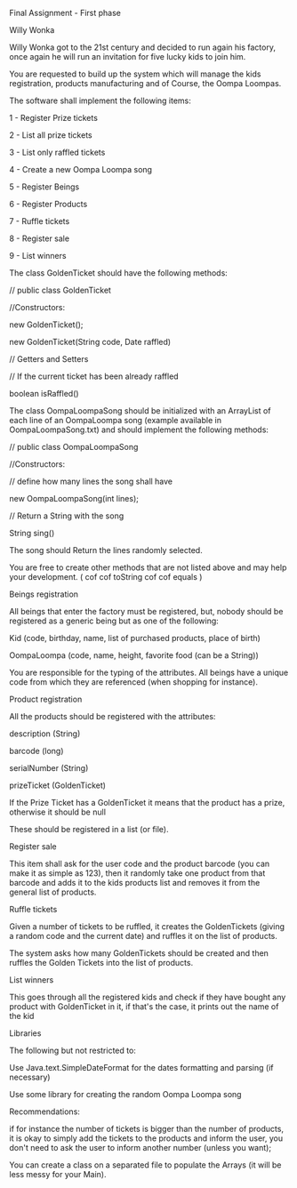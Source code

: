 Final Assignment - First phase 

Willy Wonka

Willy Wonka got to the 21st century and decided to run again his factory, once again he will run an invitation for five lucky kids to join him.

You are requested to build up the system which will manage the kids registration, products manufacturing and of Course, the Oompa Loompas.

The software shall implement the following items:

1 - Register Prize tickets

2 - List all prize tickets

3 - List only raffled tickets

4 - Create a new Oompa Loompa song

5 - Register Beings

6 - Register Products

7 - Ruffle tickets

8 - Register sale

9 - List winners

The class GoldenTicket should have the following methods:

// public class GoldenTicket

//Constructors:

new GoldenTicket();

new GoldenTicket(String code, Date raffled)

// Getters and Setters

// If the current ticket has been already raffled

boolean isRaffled()

The class OompaLoompaSong should be initialized with an ArrayList of each line of an OompaLoompa song (example available in OompaLoompaSong.txt) and should implement the following methods:

// public class OompaLoompaSong

//Constructors:

// define how many lines  the song shall have

new OompaLoompaSong(int lines);        


// Return a String with the song

String sing()

The song should Return the lines randomly selected.

You are free to create other methods that are not listed above and may help your development. ( cof cof toString cof cof equals )

Beings registration

All beings that enter the factory must be registered, but, nobody should be registered as a generic being but as one of the following:

Kid (code, birthday, name, list of purchased products, place of birth)

OompaLoompa (code, name, height, favorite food (can be a String))

You are responsible for the typing of the attributes. All beings have a unique code from which they are referenced (when shopping for instance).

Product registration

All the products should be registered with the attributes:

description (String)

barcode (long)

serialNumber (String)

prizeTicket (GoldenTicket)

If the Prize Ticket has a GoldenTicket it means that the product has a prize, otherwise it should be null

These should be registered in a list (or file).

Register sale

This item shall ask for the user code and the product barcode (you can make it as simple as 123), then it randomly take one product from that barcode and adds it to the kids products list and removes it from the general list of products.

Ruffle tickets

Given a number of tickets to be ruffled, it creates the GoldenTickets (giving a random code and the current date) and ruffles it on the list of products.

The system asks how many GoldenTickets should be created and then ruffles the Golden Tickets into the list of products.

List winners

This goes through all the registered kids and check if they have bought any product with GoldenTicket in it, if that's the case, it prints out the name of the kid

Libraries

The following but not restricted to:

Use Java.text.SimpleDateFormat for the dates formatting and parsing (if necessary)

Use some library for creating the random Oompa Loompa song

Recommendations:

if for instance the number of tickets is bigger than the number of products, it is okay to simply add the tickets to the products and inform the user, you don't need to ask the user to inform another number (unless you want);

You can create a class on a separated file to populate the Arrays (it will be less messy for your Main).
